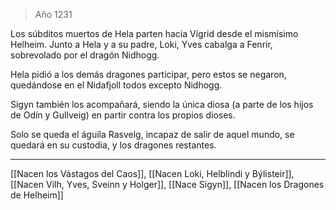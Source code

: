 > Año 1231

Los súbditos muertos de Hela parten hacia Vígrid desde el mismísimo Helheim.
Junto a Hela y a su padre, Loki, Yves cabalga a Fenrir, sobrevolado por el dragón Nidhogg.

Hela pidió a los demás dragones participar, pero estos se negaron, quedándose en el Nidafjoll todos excepto Nidhogg.

Sigyn también los acompañará, siendo la única diosa (a parte de los hijos de Odín y Gullveig) en partir contra los propios dioses.

Solo se queda el águila Rasvelg, incapaz de salir de aquel mundo, se quedará en su custodia, y los dragones restantes.

---

[[Nacen los Vástagos del Caos]], [[Nacen Loki, Helblindi y Býlisteir]], [[Nacen Vilh, Yves, Sveinn y Holger]], [[Nace Sigyn]], [[Nacen los Dragones de Helheim]]